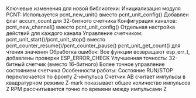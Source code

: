 Ключевые изменения для новой библиотеки:
Инициализация модуля PCNT:
  Используется pcnt_new_unit() вместо pcnt_unit_config()
  Добавлен флаг accum_count для 32-битного счетчика
Конфигурация каналов:
  pcnt_new_channel() вместо pcnt_unit_config()
  Отдельная настройка действий для каждого канала
Управление счетчиком:
  pcnt_unit_start()/pcnt_unit_stop() вместо pcnt_counter_resume()/pcnt_counter_pause()
  pcnt_unit_get_count() для чтения значения
Обработка ошибок:
  Все функции возвращают esp_err_t, добавлены проверки ESP_ERROR_CHECK
Улучшенная точность:
  32-битный счетчик (вместо 16-битного)
  Более точное управление состоянием счетчика
Особенности работы:
  Состояние RUN/STOP переключается по фронту Z-импульса
  Счетчик AB считает импульсы в квадратурном режиме
  Z-mark показывает общее количество импульсов Z
  RPM рассчитывается точно по времени между импульсами Z

